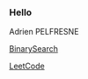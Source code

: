 ### Hello 

Adrien PELFRESNE 

[BinarySearch](https://binarysearch.com/@/dirdr)

[LeetCode](https://leetcode.com/dirdros123/)

<!--
**dirdr/dirdr** is a ✨ _special_ ✨ repository because its `README.md` (this file) appears on your GitHub profile.

